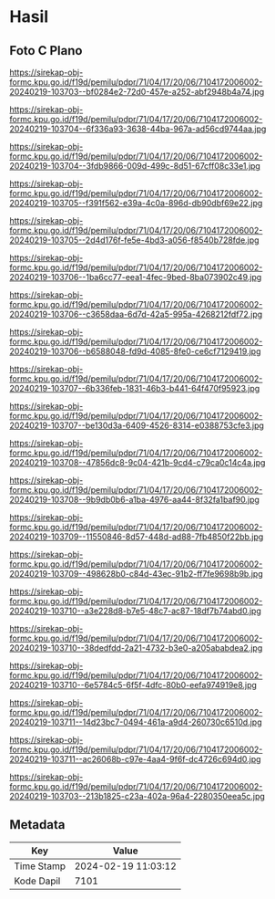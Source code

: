 # Hasil

## Foto C Plano

https://sirekap-obj-formc.kpu.go.id/f19d/pemilu/pdpr/71/04/17/20/06/7104172006002-20240219-103703--bf0284e2-72d0-457e-a252-abf2948b4a74.jpg

https://sirekap-obj-formc.kpu.go.id/f19d/pemilu/pdpr/71/04/17/20/06/7104172006002-20240219-103704--6f336a93-3638-44ba-967a-ad56cd9744aa.jpg

https://sirekap-obj-formc.kpu.go.id/f19d/pemilu/pdpr/71/04/17/20/06/7104172006002-20240219-103704--3fdb9866-009d-499c-8d51-67cff08c33e1.jpg

https://sirekap-obj-formc.kpu.go.id/f19d/pemilu/pdpr/71/04/17/20/06/7104172006002-20240219-103705--f391f562-e39a-4c0a-896d-db90dbf69e22.jpg

https://sirekap-obj-formc.kpu.go.id/f19d/pemilu/pdpr/71/04/17/20/06/7104172006002-20240219-103705--2d4d176f-fe5e-4bd3-a056-f8540b728fde.jpg

https://sirekap-obj-formc.kpu.go.id/f19d/pemilu/pdpr/71/04/17/20/06/7104172006002-20240219-103706--1ba6cc77-eea1-4fec-9bed-8ba073902c49.jpg

https://sirekap-obj-formc.kpu.go.id/f19d/pemilu/pdpr/71/04/17/20/06/7104172006002-20240219-103706--c3658daa-6d7d-42a5-995a-4268212fdf72.jpg

https://sirekap-obj-formc.kpu.go.id/f19d/pemilu/pdpr/71/04/17/20/06/7104172006002-20240219-103706--b6588048-fd9d-4085-8fe0-ce6cf7129419.jpg

https://sirekap-obj-formc.kpu.go.id/f19d/pemilu/pdpr/71/04/17/20/06/7104172006002-20240219-103707--6b336feb-1831-46b3-b441-64f470f95923.jpg

https://sirekap-obj-formc.kpu.go.id/f19d/pemilu/pdpr/71/04/17/20/06/7104172006002-20240219-103707--be130d3a-6409-4526-8314-e0388753cfe3.jpg

https://sirekap-obj-formc.kpu.go.id/f19d/pemilu/pdpr/71/04/17/20/06/7104172006002-20240219-103708--47856dc8-9c04-421b-9cd4-c79ca0c14c4a.jpg

https://sirekap-obj-formc.kpu.go.id/f19d/pemilu/pdpr/71/04/17/20/06/7104172006002-20240219-103708--9b9db0b6-a1ba-4976-aa44-8f32fa1baf90.jpg

https://sirekap-obj-formc.kpu.go.id/f19d/pemilu/pdpr/71/04/17/20/06/7104172006002-20240219-103709--11550846-8d57-448d-ad88-7fb4850f22bb.jpg

https://sirekap-obj-formc.kpu.go.id/f19d/pemilu/pdpr/71/04/17/20/06/7104172006002-20240219-103709--498628b0-c84d-43ec-91b2-ff7fe9698b9b.jpg

https://sirekap-obj-formc.kpu.go.id/f19d/pemilu/pdpr/71/04/17/20/06/7104172006002-20240219-103710--a3e228d8-b7e5-48c7-ac87-18df7b74abd0.jpg

https://sirekap-obj-formc.kpu.go.id/f19d/pemilu/pdpr/71/04/17/20/06/7104172006002-20240219-103710--38dedfdd-2a21-4732-b3e0-a205ababdea2.jpg

https://sirekap-obj-formc.kpu.go.id/f19d/pemilu/pdpr/71/04/17/20/06/7104172006002-20240219-103710--6e5784c5-6f5f-4dfc-80b0-eefa974919e8.jpg

https://sirekap-obj-formc.kpu.go.id/f19d/pemilu/pdpr/71/04/17/20/06/7104172006002-20240219-103711--14d23bc7-0494-461a-a9d4-260730c6510d.jpg

https://sirekap-obj-formc.kpu.go.id/f19d/pemilu/pdpr/71/04/17/20/06/7104172006002-20240219-103711--ac26068b-c97e-4aa4-9f6f-dc4726c694d0.jpg

https://sirekap-obj-formc.kpu.go.id/f19d/pemilu/pdpr/71/04/17/20/06/7104172006002-20240219-103703--213b1825-c23a-402a-96a4-2280350eea5c.jpg


## Metadata

| Key        | Value               |
| ---------- | ------------------- |
| Time Stamp | 2024-02-19 11:03:12 |
| Kode Dapil | 7101                |



